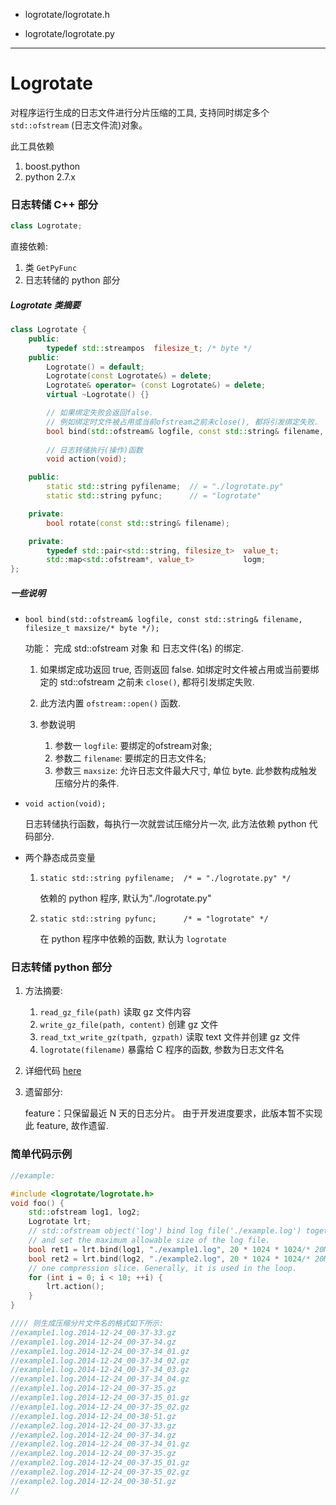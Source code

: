 * logrotate/logrotate.h

* logrotate/logrotate.py

------

# Logrotate

对程序运行生成的日志文件进行分片压缩的工具, 支持同时绑定多个 `std::ofstream` (日志文件流)对象。

此工具依赖

1. boost.python
2. python 2.7.x

### 日志转储 C++ 部分

```cpp
class Logrotate;
```
直接依赖:

1. 类 `GetPyFunc`
2. 日志转储的 python 部分

##### Logrotate  类摘要

```cpp
class Logrotate {
	public:
		typedef std::streampos	filesize_t; /* byte */
	public:
		Logrotate() = default;			
		Logrotate(const Logrotate&) = delete;
		Logrotate& operator= (const Logrotate&) = delete;
		virtual ~Logrotate() {}

		// 如果绑定失败会返回false.
		// 例如绑定时文件被占用或当前ofstream之前未close(), 都将引发绑定失败.
		bool bind(std::ofstream& logfile, const std::string& filename, filesize_t maxsize/* byte */);
	
		// 日志转储执行(操作)函数
		void action(void);

	public:
		static std::string pyfilename;	// = "./logrotate.py"
		static std::string pyfunc;		// = "logrotate"

	private:
		bool rotate(const std::string& filename);

	private:
		typedef std::pair<std::string, filesize_t>	value_t;
		std::map<std::ofstream*, value_t>			logm;
};
```
##### 一些说明

* `bool bind(std::ofstream& logfile, const std::string& filename, filesize_t maxsize/* byte */);`

	功能： 完成 std::ofstream 对象 和 日志文件(名) 的绑定. 
	1. 如果绑定成功返回 true, 否则返回 false. 如绑定时文件被占用或当前要绑定的 std::ofstream 之前未 `close()`, 都将引发绑定失败.
	 
	2. 此方法内置 `ofstream::open()` 函数.
	3. 参数说明
		1. 参数一 `logfile`:  要绑定的ofstream对象;
		2. 参数二 `filename`: 要绑定的日志文件名;
		3. 参数三 `maxsize`:  允许日志文件最大尺寸, 单位 byte. 此参数构成触发压缩分片的条件.

* `void action(void);`
	
	日志转储执行函数，每执行一次就尝试压缩分片一次, 此方法依赖 python 代码部分.

* 两个静态成员变量

	1. `static std::string pyfilename;	/* = "./logrotate.py" */`
	
		依赖的 python 程序, 默认为"./logrotate.py"

	2. `static std::string pyfunc;		/* = "logrotate" */`
		
		在 python 程序中依赖的函数, 默认为 `logrotate`


### 日志转储 python 部分

1. 方法摘要:

   1. `read_gz_file(path)` 读取 gz 文件内容
   2. `write_gz_file(path, content)` 创建 gz 文件
   3. `read_txt_write_gz(tpath, gzpath)` 读取 text 文件并创建 gz 文件
   4. `logrotate(filename)` 暴露给 C 程序的函数, 参数为日志文件名

2. 详细代码 [here](../../src/core/logrotate/logrotate.py)

3. 遗留部分:

   feature：只保留最近 N 天的日志分片。 由于开发进度要求，此版本暂不实现此 feature, 故作遗留. 


### 简单代码示例

```cpp
//example:

#include <logrotate/logrotate.h>
void foo() {
	std::ofstream log1, log2;
	Logrotate lrt;
	// std::ofstream object('log') bind log file('./example.log') together,
	// and set the maximum allowable size of the log file.
	bool ret1 = lrt.bind(log1, "./example1.log", 20 * 1024 * 1024/* 20MB */);
	bool ret2 = lrt.bind(log2, "./example2.log", 20 * 1024 * 1024/* 20MB */);
	// one compression slice. Generally, it is used in the loop.
	for (int i = 0; i < 10; ++i) {
		lrt.action();
	}
}

//// 则生成压缩分片文件名的格式如下所示:
//example1.log.2014-12-24_00-37-33.gz
//example1.log.2014-12-24_00-37-34.gz
//example1.log.2014-12-24_00-37-34_01.gz
//example1.log.2014-12-24_00-37-34_02.gz
//example1.log.2014-12-24_00-37-34_03.gz
//example1.log.2014-12-24_00-37-34_04.gz
//example1.log.2014-12-24_00-37-35.gz
//example1.log.2014-12-24_00-37-35_01.gz
//example1.log.2014-12-24_00-37-35_02.gz
//example1.log.2014-12-24_00-38-51.gz
//example2.log.2014-12-24_00-37-33.gz
//example2.log.2014-12-24_00-37-34.gz
//example2.log.2014-12-24_00-37-34_01.gz
//example2.log.2014-12-24_00-37-35.gz
//example2.log.2014-12-24_00-37-35_01.gz
//example2.log.2014-12-24_00-37-35_02.gz
//example2.log.2014-12-24_00-38-51.gz
//
```



   